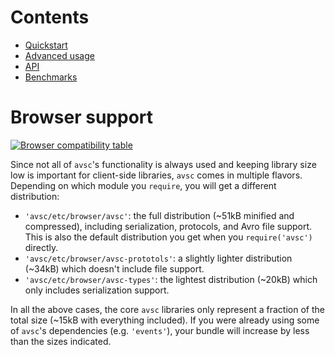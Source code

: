 # Contents

+ [Quickstart](Quickstart)
+ [Advanced usage](Advanced-usage)
+ [API](API)
+ [Benchmarks](Benchmarks)


# Browser support

[![Browser compatibility table](https://saucelabs.com/browser-matrix/mtth.svg)](https://saucelabs.com/u/buffer)

Since not all of `avsc`'s functionality is always used and keeping library size
low is important for client-side libraries, `avsc` comes in multiple flavors.
Depending on which module you `require`, you will get a different distribution:

+ `'avsc/etc/browser/avsc'`: the full distribution (~51kB minified and
  compressed), including serialization, protocols, and Avro file support. This
  is also the default distribution you get when you `require('avsc')` directly.
+ `'avsc/etc/browser/avsc-prototols'`: a slightly lighter distribution (~34kB)
  which doesn't include file support.
+ `'avsc/etc/browser/avsc-types'`: the lightest distribution (~20kB) which
  only includes serialization support.

In all the above cases, the core `avsc` libraries only represent a fraction of
the total size (~15kB with everything included). If you were already using some
of `avsc`'s dependencies (e.g. `'events'`), your bundle will increase by less
than the sizes indicated.
